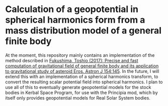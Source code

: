 # Calculation of a geopotential in spherical harmonics form from a mass distribution model of a general finite body

At the moment, this repository mainly contains an implementation of the method described in [Fukushima, Toshio (2017): Precise and fast computation of gravitational field of general finite body and its application to gravitational study of asteroid Eros. Astron J 154:145](https://iopscience.iop.org/article/10.3847/1538-3881/aa88b8). In the future, I will extend this with an implementation of a spherical harmonics transform, to convert the resulting scalar potential field into spherical harmonics. I plan to use all of this to eventually generate geopotential models for the stock bodies in Kerbal Space Program, for use with the Principia mod, which by itself only provides geopotential models for Real Solar System bodies.
